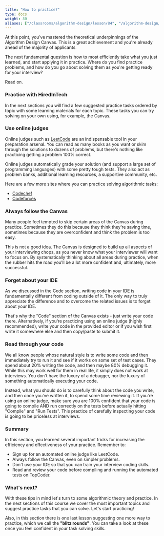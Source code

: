 ```yaml
---
title: "How to practice?"
type: docs
weight: 80
aliases: ["/classrooms/algorithm-design/lesson/84", "/algorithm-design/practicing-algorithm-design-questions"]
---
```

At this point, you've mastered the theoretical underpinnings of the Algorithm Design Canvas. This is a great achievement and you're already ahead of the majority of applicants.

The next fundamental question is how to most efficiently take what you just learned, and start applying it in practice. Where do you find practice problems, and how do you go about solving them as you're getting ready for your interview?

Read on.

### Practice with HiredInTech

In the next sections you will find a few suggested practice tasks ordered by topic with some learning materials for each topic. These tasks you can try solving on your own using, for example, the Canvas.

### Use online judges

Online judges such as <a href="https://leetcode.com" target="_blank" rel="noopener noreferrer">LeetCode</a> are an indispensable tool in your preparation arsenal. You can read as many books as you want or skim through the solutions to dozens of problems, but there's nothing like practicing getting a problem 100% correct.

Online judges automatically grade your solution (and support a large set of programming languages) with some pretty tough tests. They also act as problem banks, additional learning resources, a supportive community, etc.

Here are a few more sites where you can practice solving algorithmic tasks:

- <a href="https://www.codechef.com/" rel="noopener noreferrer" target="_blank">Codechef</a>
- <a href="http://codeforces.com/" rel="noopener noreferrer" target="_blank">Codeforces</a>

### Always follow the Canvas

Many people feel tempted to skip certain areas of the Canvas during practice. Sometimes they do this because they think they're saving time, sometimes because they are overconfident and think the problem is too easy.

This is not a good idea. The Canvas is designed to build up all aspects of your interviewing chops, as you never know what your interviewer will want to focus on. By systematically thinking about all areas during practice, when the rubber hits the road you'll be a lot more confident and, ultimately, more successful.

### Forget about your IDE

As we discussed in the Code section, writing code in your IDE is fundamentally different from coding outside of it. The only way to truly appreciate the difference and to overcome the related issues is to forget about your IDE.

That's why the "Code" section of the Canvas exists - just write your code there. Alternatively, if you're practicing using an online judge (highly recommended), write your code in the provided editor or if you wish first write it somewhere else and then copy/paste to submit it.

### Read through your code

We all know people whose natural style is to write some code and then immediately try to run it and see if it works on some set of test cases. They spend about 20% writing the code, and then maybe 80% debugging it. While this may work well for them in real life, it simply does not work at interviews. You don't have the luxury of a debugger, nor the luxury of something automatically executing your code.

Instead, what you should do is to carefully think about the code you write, and then once you've written it, to spend some time reviewing it. If you're using an online judge, make sure you are 100% confident that your code is going to compile AND run correctly on the tests before actually hitting "Compile" and "Run Tests". This practice of carefully inspecting your code is going to be priceless at interviews.

### Summary

In this section, you learned several important tricks for increasing the efficiency and effectiveness of your practice. Remember to:

- Sign up for an automated online judge like LeetCode.
- Always follow the Canvas, even on simpler problems.
- Don't use your IDE so that you can train your interview coding skills.
- Read and review your code before compiling and running the automated tests on TopCoder.

### What's next?

With these tips in mind let's turn to some algorithmic theory and practice. In the next sections of this course we cover the most important topics and suggest practice tasks that you can solve. Let's start practicing!

Also, in this section there is one last lesson suggesting one more way to practice, which we call the **"blitz rounds"**. You can take a look at these once you feel confident in your task solving skills.
